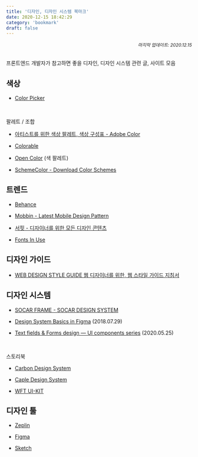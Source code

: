 ```yaml
---
title: '디자인, 디자인 시스템 북마크'
date: 2020-12-15 18:42:29
category: 'bookmark'
draft: false
---
```


<div style="font-size: 12px; font-style: italic; text-align: right;">
마지막 업데이트: 2020.12.15
</div>

<br />

프론트엔드 개발자가 참고하면 좋을 디자인, 디자인 시스템 관련 글, 사이트 모음

## 색상

- [Color Picker](http://www.flatuicolorpicker.com/)

<br />

<p>팔레트 / 조합</p>

- [아티스트를 위한 색상 팔레트, 색상 구성표 - Adobe Color](https://color.adobe.com/ko/explore)

- [Colorable](https://colorable.jxnblk.com/5a6049/d2cfba)

- [Open Color](https://yeun.github.io/open-color/) (색 팔레트)

- [SchemeColor - Download Color Schemes](https://www.schemecolor.com/)

## 트렌드

- [Behance](https://www.behance.net/)

- [Mobbin - Latest Mobile Design Pattern](https://mobbin.design/)

- [서핏 - 디자이너를 위한 모든 디자인 콘텐츠](https://www.surfit.io/)

- [Fonts In Use](https://fontsinuse.com/)

## 디자인 가이드

- [WEB DESIGN STYLE GUIDE 웹 디자이너를 위한, 웹 스타일 가이드 지침서](http://styleguide.co.kr/index.php)

## 디자인 시스템

- [SOCAR FRAME - SOCAR DESIGN SYSTEM](https://socarframe.socar.kr/8bb3aba4a/p/5857a5-socar-frame)

- [Design System Basics in Figma](https://uxdesign.cc/design-system-basics-in-figma-6e66fbb5de85) (2018.07.29)

- [Text fields & Forms design — UI components series](https://uxdesign.cc/text-fields-forms-design-ui-components-series-2b32b2beebd0) (2020.05.25)

<br />

<p>스토리북</p>

- [Carbon Design System](https://www.carbondesignsystem.com/)

- [Caple Design System](https://design.caple.ai/?path=/story/*)

- [WFT UI-KIT](https://uikit.wfp.org/docs/index.html?path=/story/getting-started-intro--page)

## 디자인 툴

- [Zeplin](https://zeplin.io/)

- [Figma](https://www.figma.com/)

- [Sketch](https://www.sketch.com/)
